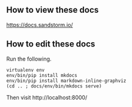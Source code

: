 ## How to view these docs

https://docs.sandstorm.io/

## How to edit these docs

Run the following.

```
virtualenv env
env/bin/pip install mkdocs
env/bin/pip install markdown-inline-graphviz
(cd .. ; docs/env/bin/mkdocs serve)
```

Then visit http://localhost:8000/
